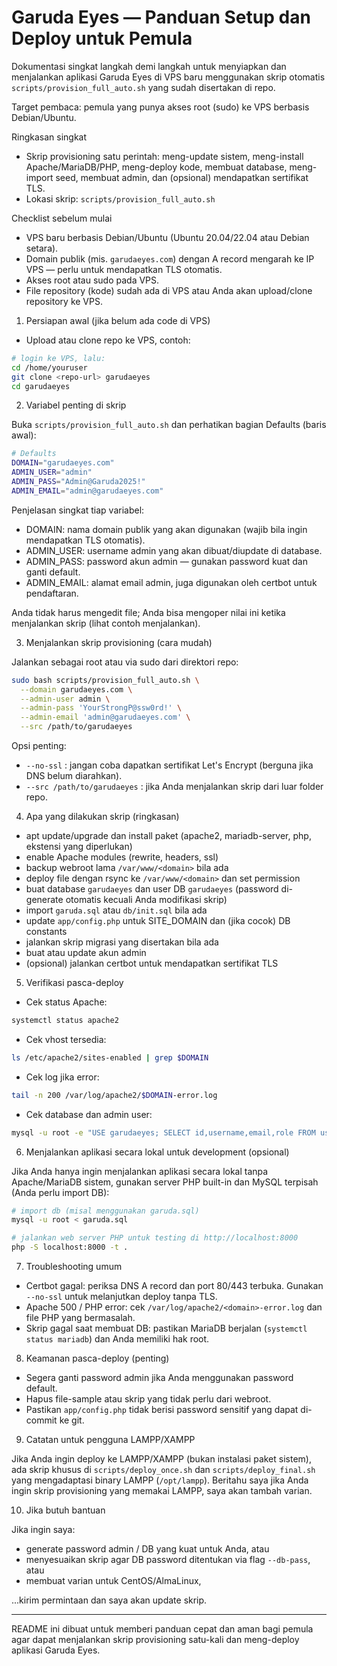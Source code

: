 # Garuda Eyes — Panduan Setup dan Deploy untuk Pemula

Dokumentasi singkat langkah demi langkah untuk menyiapkan dan menjalankan aplikasi Garuda Eyes di VPS baru menggunakan skrip otomatis `scripts/provision_full_auto.sh` yang sudah disertakan di repo.

Target pembaca: pemula yang punya akses root (sudo) ke VPS berbasis Debian/Ubuntu.

Ringkasan singkat
- Skrip provisioning satu perintah: meng-update sistem, meng-install Apache/MariaDB/PHP, meng-deploy kode, membuat database, meng-import seed, membuat admin, dan (opsional) mendapatkan sertifikat TLS.
- Lokasi skrip: `scripts/provision_full_auto.sh`

Checklist sebelum mulai
- VPS baru berbasis Debian/Ubuntu (Ubuntu 20.04/22.04 atau Debian setara).
- Domain publik (mis. `garudaeyes.com`) dengan A record mengarah ke IP VPS — perlu untuk mendapatkan TLS otomatis.
- Akses root atau sudo pada VPS.
- File repository (kode) sudah ada di VPS atau Anda akan upload/clone repository ke VPS.

1) Persiapan awal (jika belum ada code di VPS)

- Upload atau clone repo ke VPS, contoh:

```bash
# login ke VPS, lalu:
cd /home/youruser
git clone <repo-url> garudaeyes
cd garudaeyes
```

2) Variabel penting di skrip

Buka `scripts/provision_full_auto.sh` dan perhatikan bagian Defaults (baris awal):

```bash
# Defaults
DOMAIN="garudaeyes.com"
ADMIN_USER="admin"
ADMIN_PASS="Admin@Garuda2025!"
ADMIN_EMAIL="admin@garudaeyes.com"
```

Penjelasan singkat tiap variabel:
- DOMAIN: nama domain publik yang akan digunakan (wajib bila ingin mendapatkan TLS otomatis).
- ADMIN_USER: username admin yang akan dibuat/diupdate di database.
- ADMIN_PASS: password akun admin — gunakan password kuat dan ganti default.
- ADMIN_EMAIL: alamat email admin, juga digunakan oleh certbot untuk pendaftaran.

Anda tidak harus mengedit file; Anda bisa mengoper nilai ini ketika menjalankan skrip (lihat contoh menjalankan).

3) Menjalankan skrip provisioning (cara mudah)

Jalankan sebagai root atau via sudo dari direktori repo:

```bash
sudo bash scripts/provision_full_auto.sh \
  --domain garudaeyes.com \
  --admin-user admin \
  --admin-pass 'YourStrongP@ssw0rd!' \
  --admin-email 'admin@garudaeyes.com' \
  --src /path/to/garudaeyes
```

Opsi penting:
- `--no-ssl` : jangan coba dapatkan sertifikat Let's Encrypt (berguna jika DNS belum diarahkan).
- `--src /path/to/garudaeyes` : jika Anda menjalankan skrip dari luar folder repo.

4) Apa yang dilakukan skrip (ringkasan)
- apt update/upgrade dan install paket (apache2, mariadb-server, php, ekstensi yang diperlukan)
- enable Apache modules (rewrite, headers, ssl)
- backup webroot lama `/var/www/<domain>` bila ada
- deploy file dengan rsync ke `/var/www/<domain>` dan set permission
- buat database `garudaeyes` dan user DB `garudaeyes` (password di-generate otomatis kecuali Anda modifikasi skrip)
- import `garuda.sql` atau `db/init.sql` bila ada
- update `app/config.php` untuk SITE_DOMAIN dan (jika cocok) DB constants
- jalankan skrip migrasi yang disertakan bila ada
- buat atau update akun admin
- (opsional) jalankan certbot untuk mendapatkan sertifikat TLS

5) Verifikasi pasca-deploy

- Cek status Apache:

```bash
systemctl status apache2
```

- Cek vhost tersedia:

```bash
ls /etc/apache2/sites-enabled | grep $DOMAIN
```

- Cek log jika error:

```bash
tail -n 200 /var/log/apache2/$DOMAIN-error.log
```

- Cek database dan admin user:

```bash
mysql -u root -e "USE garudaeyes; SELECT id,username,email,role FROM users LIMIT 5;"
```

6) Menjalankan aplikasi secara lokal untuk development (opsional)

Jika Anda hanya ingin menjalankan aplikasi secara lokal tanpa Apache/MariaDB sistem, gunakan server PHP built-in dan MySQL terpisah (Anda perlu import DB):

```bash
# import db (misal menggunakan garuda.sql)
mysql -u root < garuda.sql

# jalankan web server PHP untuk testing di http://localhost:8000
php -S localhost:8000 -t .
```

7) Troubleshooting umum
- Certbot gagal: periksa DNS A record dan port 80/443 terbuka. Gunakan `--no-ssl` untuk melanjutkan deploy tanpa TLS.
- Apache 500 / PHP error: cek `/var/log/apache2/<domain>-error.log` dan file PHP yang bermasalah.
- Skrip gagal saat membuat DB: pastikan MariaDB berjalan (`systemctl status mariadb`) dan Anda memiliki hak root.

8) Keamanan pasca-deploy (penting)
- Segera ganti password admin jika Anda menggunakan password default.
- Hapus file-sample atau skrip yang tidak perlu dari webroot.
- Pastikan `app/config.php` tidak berisi password sensitif yang dapat di-commit ke git.

9) Catatan untuk pengguna LAMPP/XAMPP

Jika Anda ingin deploy ke LAMPP/XAMPP (bukan instalasi paket sistem), ada skrip khusus di `scripts/deploy_once.sh` dan `scripts/deploy_final.sh` yang mengadaptasi binary LAMPP (`/opt/lampp`). Beritahu saya jika Anda ingin skrip provisioning yang memakai LAMPP, saya akan tambah varian.

10) Jika butuh bantuan

Jika ingin saya:
- generate password admin / DB yang kuat untuk Anda, atau
- menyesuaikan skrip agar DB password ditentukan via flag `--db-pass`, atau
- membuat varian untuk CentOS/AlmaLinux,

...kirim permintaan dan saya akan update skrip.

---
README ini dibuat untuk memberi panduan cepat dan aman bagi pemula agar dapat menjalankan skrip provisioning satu-kali dan meng-deploy aplikasi Garuda Eyes.
